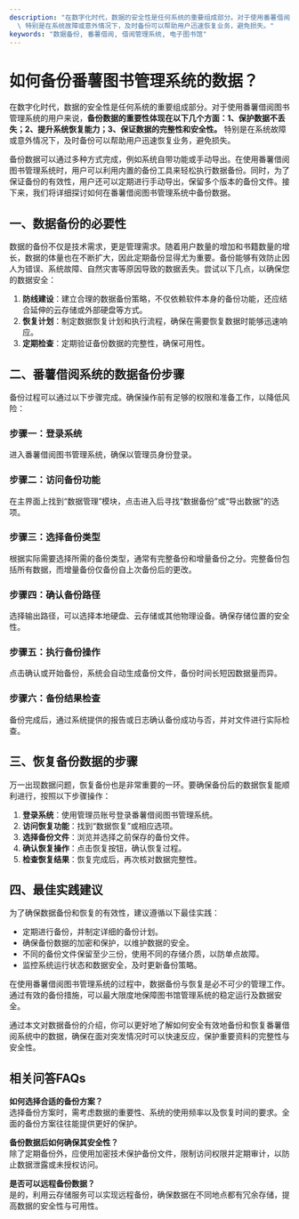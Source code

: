 ```yaml
---
description: "在数字化时代，数据的安全性是任何系统的重要组成部分。对于使用番薯借阅图书管理系统的用户来说，**备份数据的重要性体现在以下几个方面：1、保护数据不丢失；2、提升系统恢复能力；3、保证数据的完整性和安全性。**\
  \ 特别是在系统故障或意外情况下，及时备份可以帮助用户迅速恢复业务，避免损失。"
keywords: "数据备份, 番薯借阅, 借阅管理系统, 电子图书馆"
---
```

# 如何备份番薯图书管理系统的数据？

在数字化时代，数据的安全性是任何系统的重要组成部分。对于使用番薯借阅图书管理系统的用户来说，**备份数据的重要性体现在以下几个方面：1、保护数据不丢失；2、提升系统恢复能力；3、保证数据的完整性和安全性。** 特别是在系统故障或意外情况下，及时备份可以帮助用户迅速恢复业务，避免损失。

备份数据可以通过多种方式完成，例如系统自带功能或手动导出。在使用番薯借阅图书管理系统时，用户可以利用内置的备份工具来轻松执行数据备份。同时，为了保证备份的有效性，用户还可以定期进行手动导出，保留多个版本的备份文件。接下来，我们将详细探讨如何在番薯借阅图书管理系统中备份数据。

## 一、数据备份的必要性

数据的备份不仅是技术需求，更是管理需求。随着用户数量的增加和书籍数量的增长，数据的体量也在不断扩大，因此定期备份显得尤为重要。备份能够有效防止因人为错误、系统故障、自然灾害等原因导致的数据丢失。尝试以下几点，以确保您的数据安全：

1. **防线建设**：建立合理的数据备份策略，不仅依赖软件本身的备份功能，还应结合延伸的云存储或外部硬盘等方式。
2. **恢复计划**：制定数据恢复计划和执行流程，确保在需要恢复数据时能够迅速响应。
3. **定期检查**：定期验证备份数据的完整性，确保可用性。

## 二、番薯借阅系统的数据备份步骤

备份过程可以通过以下步骤完成。确保操作前有足够的权限和准备工作，以降低风险：

### 步骤一：登录系统

进入番薯借阅图书管理系统，确保以管理员身份登录。

### 步骤二：访问备份功能

在主界面上找到“数据管理”模块，点击进入后寻找“数据备份”或“导出数据”的选项。

### 步骤三：选择备份类型

根据实际需要选择所需的备份类型，通常有完整备份和增量备份之分。完整备份包括所有数据，而增量备份仅备份自上次备份后的更改。

### 步骤四：确认备份路径

选择输出路径，可以选择本地硬盘、云存储或其他物理设备。确保存储位置的安全性。

### 步骤五：执行备份操作

点击确认或开始备份，系统会自动生成备份文件，备份时间长短因数据量而异。

### 步骤六：备份结果检查

备份完成后，通过系统提供的报告或日志确认备份成功与否，并对文件进行实际检查。

## 三、恢复备份数据的步骤

万一出现数据问题，恢复备份也是非常重要的一环。要确保备份后的数据恢复能顺利进行，按照以下步骤操作：

1. **登录系统**：使用管理员账号登录番薯借阅图书管理系统。
2. **访问恢复功能**：找到“数据恢复”或相应选项。
3. **选择备份文件**：浏览并选择之前保存的备份文件。
4. **确认恢复操作**：点击恢复按钮，确认恢复过程。
5. **检查恢复结果**：恢复完成后，再次核对数据完整性。

## 四、最佳实践建议

为了确保数据备份和恢复的有效性，建议遵循以下最佳实践：

- 定期进行备份，并制定详细的备份计划。
- 确保备份数据的加密和保护，以维护数据的安全。
- 不同的备份文件保留至少三份，使用不同的存储介质，以防单点故障。
- 监控系统运行状态和数据安全，及时更新备份策略。

在使用番薯借阅图书管理系统的过程中，数据备份与恢复是必不可少的管理工作。通过有效的备份措施，可以最大限度地保障图书馆管理系统的稳定运行及数据安全。

通过本文对数据备份的介绍，你可以更好地了解如何安全有效地备份和恢复番薯借阅系统中的数据，确保在面对突发情况时可以快速反应，保护重要资料的完整性与安全性。

## 相关问答FAQs

**如何选择合适的备份方案？**  
选择备份方案时，需考虑数据的重要性、系统的使用频率以及恢复时间的要求。全面的备份方案往往能提供更好的保护。

**备份数据后如何确保其安全性？**  
除了定期备份外，应使用加密技术保护备份文件，限制访问权限并定期审计，以防止数据泄露或未授权访问。

**是否可以远程备份数据？**  
是的，利用云存储服务可以实现远程备份，确保数据在不同地点都有冗余存储，提高数据的安全性与可用性。
